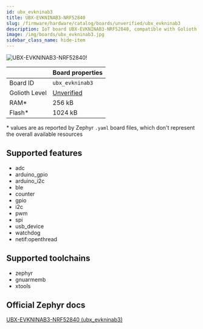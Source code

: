 ```yaml
---
id: ubx_evkninab3
title: UBX-EVKNINAB3-NRF52840
slug: /firmware/hardware/catalog/boards/unverified/ubx_evkninab3
description: IoT board UBX-EVKNINAB3-NRF52840, compatible with Golioth at unverified level.
image: /img/boards/ubx_evkninab3.jpg
sidebar_class_name: hide-item
---
```


[//]: # (This is an auto-generated file, do not edit! Changes to it will be lost upon re-generation)

![UBX-EVKNINAB3-NRF52840!](/img/boards/ubx_evkninab3.jpg "UBX-EVKNINAB3-NRF52840")

|                | Board properties     |
| -------------  | -------------------- |
| Board ID       | `ubx_evkninab3` |
| Golioth Level  | [Unverified](/firmware/hardware#unverified-boards) |
| RAM*           | 256 kB |
| Flash*         | 1024 kB |

\* values are as reported by Zephyr `.yaml` board files, which don't represent the overall available resources



## Supported features

* adc
* arduino_gpio
* arduino_i2c
* ble
* counter
* gpio
* i2c
* pwm
* spi
* usb_device
* watchdog
* netif:openthread

## Supported toolchains

* zephyr
* gnuarmemb
* xtools

## Official Zephyr docs

[UBX-EVKNINAB3-NRF52840 (ubx_evkninab3)](https://docs.zephyrproject.org/latest/boards/u-blox/ubx_evkninab3/doc/index.html)

